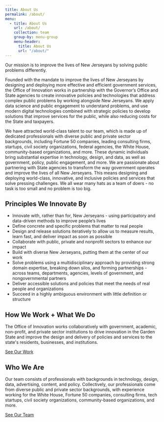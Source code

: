 ```yaml
---
title: About Us
permalink: /about/
menu:
  - title: About Us
    url: /about/
    collection: team
    group-by: menu-group
    menu-header:
      title: About Us
      url: "/about/"
---
```


<p class="usa-intro">Our mission is to improve the lives of New Jerseyans by solving public problems differently.</p>

Founded with the mandate to improve the lives of New Jerseyans by designing and deploying more effective and efficient government services, the Office of Innovation works in partnership with the Governor’s Office and State agencies to create innovative policies and technologies that address complex public problems by working alongside New Jerseyans. We apply data science and public engagement to understand problems, and use modern digital technologies combined with strategic policies to develop solutions that improve services for the public, while also reducing costs for the State and taxpayers.

We have attracted world-class talent to our team, which is made up of dedicated professionals with diverse public and private sector backgrounds, including Fortune 50 companies, leading consulting firms, startups, civil society organizations, federal agencies, the White House, community-based organizations, and more. These dynamic individuals bring substantial expertise in technology, design, and data, as well as government, policy, public engagement, and more. We are passionate about partnering with State agencies to transform the way government operates and improve the lives of all New Jerseyans. This means designing and deploying world-class, innovative, and inclusive policies and services that solve pressing challenges. We all wear many hats as a team of doers - no task is too small and no problem is too big.

## Principles We Innovate By

- Innovate with, rather than for, New Jerseyans - using participatory and data-driven methods to improve people’s lives
- Define concrete and specific problems that matter to real people
- Design and release solutions iteratively to allow us to measure results, learn fast, and deliver impact as soon as possible
- Collaborate with public, private and nonprofit sectors to enhance our impact
- Build with diverse New Jerseyans, putting them at the center of our work
- Solve problems using a multidisciplinary approach by providing strong domain expertise, breaking down silos, and forming partnerships - across teams, departments, agencies, levels of government, and nongovernmental partners
- Deliver accessible solutions and policies that meet the needs of real people and organizations
- Succeed in a highly ambiguous environment with little definition or structure

## How We Work + What We Do

The Office of Innovation works collaboratively with government, academic, non-profit, and private sector institutions to drive innovation in the Garden State and improve the design and delivery of policies and services to the state's residents, businesses, and institutions.

<a class="usa-button" href="/projects/">See Our Work</a>

## Who We Are

Our team consists of professionals with backgrounds in technology, design, data, advertising, content, and policy. Collectively, our professionals come from diverse public and private sector backgrounds, with experience working for the White House, Fortune 50 companies, consulting firms, tech startups, civil society organizations, community-based organizations, and more.

<a class="usa-button" href="/about/team/our-team/">See Our Team</a>
